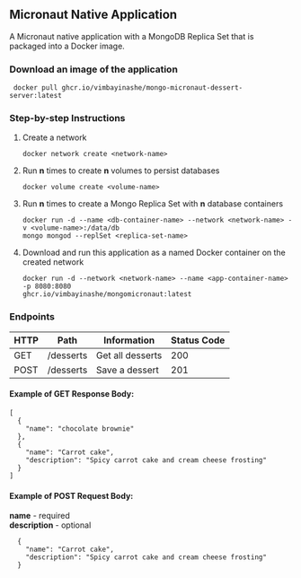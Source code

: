 ## Micronaut Native Application

A Micronaut native application with a MongoDB Replica Set that is packaged into a Docker image. 

### Download an image of the application
   ```
    docker pull ghcr.io/vimbayinashe/mongo-micronaut-dessert-server:latest
   ```

### Step-by-step Instructions
1. Create a network
    ```
    docker network create <network-name>
    ``` 
2. Run **n** times to create **n** volumes to persist databases
   ```
   docker volume create <volume-name>
   ```
3. Run **n** times to create a Mongo Replica Set with **n** database containers
    ```
    docker run -d --name <db-container-name> --network <network-name> -v <volume-name>:/data/db
    mongo mongod --replSet <replica-set-name>
    ```
4. Download and run this application as a named Docker container on the created network
    ```
    docker run -d --network <network-name> --name <app-container-name> -p 8080:8080
    ghcr.io/vimbayinashe/mongomicronaut:latest
    ```
### Endpoints

| HTTP | Path      | Information      | Status Code |
|------|-----------|------------------|-------------|
| GET  | /desserts | Get all desserts | 200         |
| POST | /desserts | Save a dessert   | 201         |

#### Example of GET Response Body:
```
[
  {
    "name": "chocolate brownie"
  },
  {
    "name": "Carrot cake",
    "description": "Spicy carrot cake and cream cheese frosting"
  }
]
```

#### Example of POST Request Body:     
**name** - required      
**description** - optional
```
  {
    "name": "Carrot cake",
    "description": "Spicy carrot cake and cream cheese frosting"
  }
```
